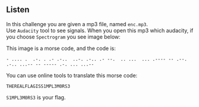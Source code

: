 ## Listen  

In this challenge you are given a mp3 file, named `enc.mp3`.  
Use `Audacity` tool to see signals. When you open this mp3 which audacity, if you choose `Spectrogram` you see image below:  

This image is a morse code, and the code is:  
```
- .... .  .-. . .- .-..  ..-. .-.. .- --.  .. ...  ... .---- -- .--. .-.. ...-- -- ----- .-. ... ...--
```

You can use online tools to translate this morse code: 
```
THEREALFLAGISS1MPL3M0RS3
```  
`S1MPL3M0RS3` is your flag.  
